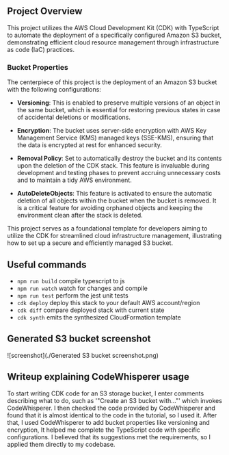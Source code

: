 ## Project Overview

This project utilizes the AWS Cloud Development Kit (CDK) with TypeScript to automate the deployment of a specifically configured Amazon S3 bucket, demonstrating efficient cloud resource management through infrastructure as code (IaC) practices.

### Bucket Properties

The centerpiece of this project is the deployment of an Amazon S3 bucket with the following configurations:

- **Versioning**: This is enabled to preserve multiple versions of an object in the same bucket, which is essential for restoring previous states in case of accidental deletions or modifications.

- **Encryption**: The bucket uses server-side encryption with AWS Key Management Service (KMS) managed keys (SSE-KMS), ensuring that the data is encrypted at rest for enhanced security.

- **Removal Policy**: Set to automatically destroy the bucket and its contents upon the deletion of the CDK stack. This feature is invaluable during development and testing phases to prevent accruing unnecessary costs and to maintain a tidy AWS environment.

- **AutoDeleteObjects**: This feature is activated to ensure the automatic deletion of all objects within the bucket when the bucket is removed. It is a critical feature for avoiding orphaned objects and keeping the environment clean after the stack is deleted.

This project serves as a foundational template for developers aiming to utilize the CDK for streamlined cloud infrastructure management, illustrating how to set up a secure and efficiently managed S3 bucket.

## Useful commands

* `npm run build`   compile typescript to js
* `npm run watch`   watch for changes and compile
* `npm run test`    perform the jest unit tests
* `cdk deploy`      deploy this stack to your default AWS account/region
* `cdk diff`        compare deployed stack with current state
* `cdk synth`       emits the synthesized CloudFormation template

## Generated S3 bucket screenshot
![screenshot](./Generated S3 bucket screenshot.png)

## Writeup explaining CodeWhisperer usage
To start writing CDK code for an S3 storage bucket, I enter comments describing what to do, such as '"Create an S3 bucket with..."' which invokes CodeWhisperer. I then checked the code provided by CodeWhisperer and found that it is almost identical to the code in the tutorial, so I used it. After that, I used CodeWhisperer to add bucket properties like versioning and encryption, It helped me complete the TypeScript code with specific configurations. I believed that its suggestions met the requirements, so I applied them directly to my codebase.
